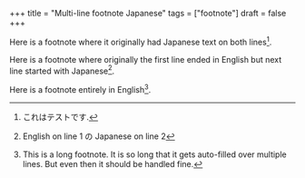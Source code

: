 +++
title = "Multi-line footnote Japanese"
tags = ["footnote"]
draft = false
+++

Here is a footnote where it originally had Japanese text on both
lines[^fn:1].

Here is a footnote where originally the first line ended in English
but next line started with Japanese[^fn:2].

Here is a footnote entirely in English[^fn:3].

[^fn:1]: これはテストです.
[^fn:2]: English on line 1
    の Japanese on line 2
[^fn:3]: This is a long footnote. It is so long that it gets auto-filled
    over multiple lines. But even then it should be handled fine.
